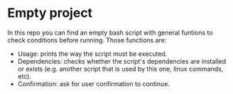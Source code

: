# Empty project

In this repo you can find an empty bash script with general funtions to check conditions before running. Those functions are:

 - Usage: prints the way the script must be executed.
 - Dependencies: checks whether the script's dependencies are installed or exists (e.g. another script that is used by this one, linux commands, etc).
 - Confirmation: ask for user confirmation to continue.
